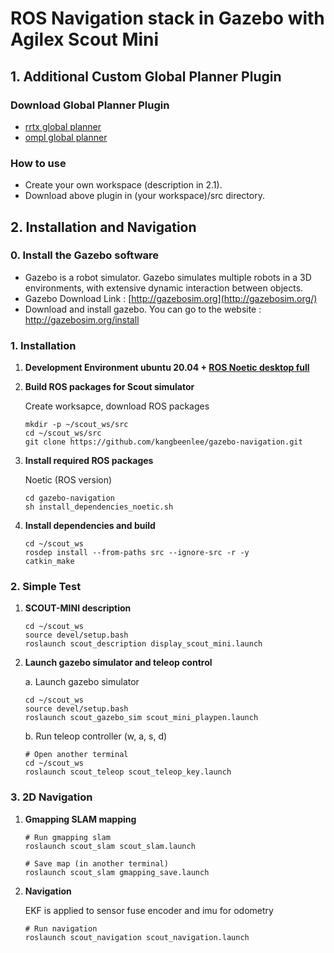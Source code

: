 # ROS Navigation stack in Gazebo with Agilex Scout Mini

## 1. Additional Custom Global Planner Plugin

### Download Global Planner Plugin

* [rrtx global planner](https://github.com/kangbeenlee/rrtx_global_planner.git)
* [ompl global planner](https://github.com/kangbeenlee/ompl_global_planner.git)

### How to use

* Create your own workspace (description in 2.1).
* Download above plugin in (your workspace)/src directory.

## 2. Installation and Navigation

### 0. Install the Gazebo software

* Gazebo is a robot simulator. Gazebo simulates multiple robots in a 3D environments, with extensive dynamic interaction between objects.
* Gazebo Download Link : [http://gazebosim.org](http://gazebosim.org/)
* Download and install gazebo. You can go to the website : http://gazebosim.org/install

### 1. Installation

1. **Development Environment ubuntu 20.04 + [ROS Noetic desktop full](http://wiki.ros.org/noetic/Installation/Ubuntu)**

2. **Build ROS packages for Scout simulator**
    
    Create worksapce, download ROS packages
    ```
    mkdir -p ~/scout_ws/src
    cd ~/scout_ws/src
    git clone https://github.com/kangbeenlee/gazebo-navigation.git
    ```

3.  **Install required ROS packages**
    
    Noetic (ROS version)
    ```
    cd gazebo-navigation
    sh install_dependencies_noetic.sh
    ```

4. **Install dependencies and build**
    ```
    cd ~/scout_ws
    rosdep install --from-paths src --ignore-src -r -y
    catkin_make
    ```

### 2. Simple Test

1. **SCOUT-MINI description**

    ```
    cd ~/scout_ws
    source devel/setup.bash
    roslaunch scout_description display_scout_mini.launch 
    ```

2. **Launch gazebo simulator and teleop control**
    
    a. Launch gazebo simulator
    ```
    cd ~/scout_ws
    source devel/setup.bash
    roslaunch scout_gazebo_sim scout_mini_playpen.launch
    ```

    b. Run teleop controller (w, a, s, d)
        
    ```
    # Open another terminal
    cd ~/scout_ws
    roslaunch scout_teleop scout_teleop_key.launch 
    ```

### 3. 2D Navigation

1. **Gmapping SLAM mapping**
    
    ```
    # Run gmapping slam
    roslaunch scout_slam scout_slam.launch
    ```
    ```
    # Save map (in another terminal)
    roslaunch scout_slam gmapping_save.launch
    ```

2. **Navigation**

    EKF is applied to sensor fuse encoder and imu for odometry

    ```
    # Run navigation
    roslaunch scout_navigation scout_navigation.launch
    ```